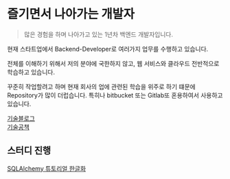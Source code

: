 # 즐기면서 나아가는 개발자

> 많은 경험을 하며 나아가고 있는 1년차 백엔드 개발자입니다.

현재 스타트업에서 Backend-Developer로 여러가지 업무를 수행하고 있습니다.

전체를 이해하기 위해서 저의 분야에 국한하지 않고, 웹 서비스와 클라우드 전반적으로 학습하고 있습니다.

꾸준히 작업할려고 하며 현재 회사의 업에 관련된 학습을 위주로 하기 떄문에 Repository가 많이 더럽습니다.
특히나 bitbucket 또는 Gitlab또 혼용하여서 사용하고 있습니다.

[기술블로그](https://medium.com/@hyeonz)<br>
[기술공책](https://hyeonproject.notion.site/Restart-Programmer-cd3bfb8570d643de982f8eca557519af)

## 스터디 진행
[SQLAlchemy 튜토리얼 한글화](https://soogoonsoogoonpythonists.github.io/sqlalchemy-for-pythonist/)<br>
